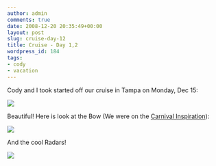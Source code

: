 ```yaml
---
author: admin
comments: true
date: 2008-12-20 20:35:49+00:00
layout: post
slug: cruise-day-12
title: Cruise - Day 1,2
wordpress_id: 184
tags:
- cody
- vacation
---
```


Cody and I took started off our cruise in Tampa on Monday, Dec 15:


[![](/uploads/imag0002-300x225.jpg)](/uploads/imag0002.jpg)



Beautiful! Here is look at the Bow (We were on the [Carnival Inspiration](http://www.carnival.com/Ship_Detail.aspx?shipCode=IS)):


[![](/uploads/imag0004-300x225.jpg)](/uploads/imag0004.jpg)



And the cool Radars!


[![](/uploads/imag0005-300x225.jpg)](/uploads/imag0005.jpg)
